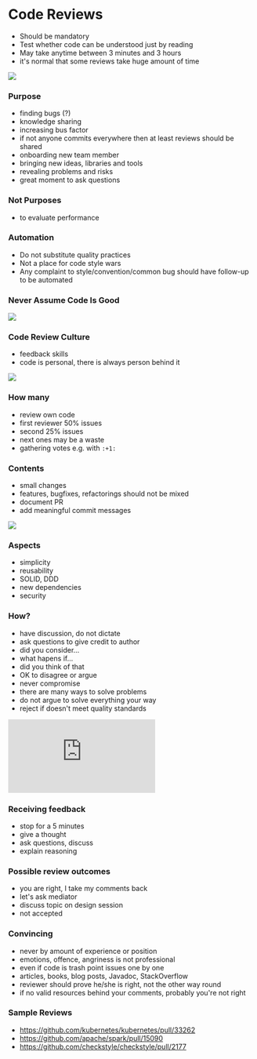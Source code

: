 # Code Reviews

* Should be mandatory
* Test whether code can be understood just by reading
* May take anytime between 3 minutes and 3 hours
 * it's normal that some reviews take huge amount of time

![](https://cdn.meme.am/instances/500x/63499131.jpg)

### Purpose

* finding bugs (?)
* knowledge sharing
* increasing bus factor
 * if not anyone commits everywhere then at least reviews should be shared
* onboarding new team member
* bringing new ideas, libraries and tools
* revealing problems and risks
* great moment to ask questions

### Not Purposes

* to evaluate performance

### Automation

* Do not substitute quality practices
* Not a place for code style wars
* Any complaint to style/convention/common bug should have follow-up to be automated

### Never Assume Code Is Good

![](http://i.stack.imgur.com/dLTF8.png)

### Code Review Culture

* feedback skills
 * code is personal, there is always person behind it
 
![](https://davidwalsh.name/demo/code-review-2.jpg)

### How many

* review own code
* first reviewer 50% issues
* second 25% issues
* next ones may be a waste
* gathering votes e.g. with `:+1:`

### Contents

* small changes
* features, bugfixes, refactorings should not be mixed
* document PR
* add meaningful commit messages

![](http://s2.quickmeme.com/img/0e/0ee676a657e4f108f1ff2c9a48d35b78823c2d8b9268922d6f5ace8fed9679fe.jpg)

### Aspects

* simplicity
* reusability
* SOLID, DDD
* new dependencies
* security

### How?

* have discussion, do not dictate
* ask questions to give credit to author
 * did you consider...
 * what hapens if...
 * did you think of that
* OK to disagree or argue
* never compromise
* there are many ways to solve problems
 * do not argue to solve everything your way
 * reject if doesn't meet quality standards

![](http://www.thailandqa.com/forum/attachment.php?attachmentid=19238&d=1378108562)

### Receiving feedback

* stop for a 5 minutes
* give a thought
* ask questions, discuss
* explain reasoning

### Possible review outcomes

* you are right, I take my comments back
* let's ask mediator
* discuss topic on design session
* not accepted

### Convincing

* never by amount of experience or position
* emotions, offence, angriness is not professional
* even if code is trash point issues one by one
* articles, books, blog posts, Javadoc, StackOverflow
* reviewer should prove he/she is right, not the other way round
* if no valid resources behind your comments, probably you're not right


### Sample Reviews

* https://github.com/kubernetes/kubernetes/pull/33262
* https://github.com/apache/spark/pull/15090
* https://github.com/checkstyle/checkstyle/pull/2177

